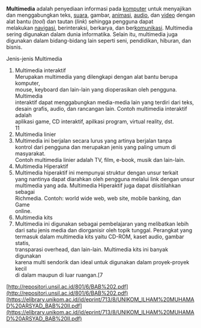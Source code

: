 **Multimedia** adalah penyediaan informasi pada [komputer](https://id.wikipedia.org/wiki/Komputer "Komputer") untuk menyajikan dan menggabungkan teks, [suara](https://id.wikipedia.org/wiki/Suara "Suara"), gambar, [animasi](https://id.wikipedia.org/wiki/Animasi "Animasi"), [audio](https://id.wikipedia.org/wiki/Audio "Audio"), dan [video](https://id.wikipedia.org/wiki/Video "Video") dengan alat bantu (_tool_) dan tautan (_link_) sehingga pengguna dapat melakukan [navigasi](https://id.wikipedia.org/wiki/Navigasi "Navigasi"), berinteraksi, berkarya, dan ber[komunikasi](https://id.wikipedia.org/wiki/Komunikasi "Komunikasi"). Multimedia sering digunakan dalam dunia informatika. Selain itu, multimedia juga digunakan dalam bidang-bidang lain seperti seni, pendidikan, hiburan, dan bisnis.

Jenis-jenis Multimedia  
1. Multimedia interaktif  
Merupakan multimedia yang dilengkapi dengan alat bantu berupa komputer,  
mouse, keyboard dan lain-lain yang dioperasikan oleh pengguna. Multimedia  
interaktif dapat menggabungkan media-media lain yang terdiri dari teks,  
desain grafis, audio, dan rancangan lain. Contoh multimedia interaktif adalah  
aplikasi game, CD interaktif, apilkasi program, virtual reality, dst.  
11  
2. Multimedia linier  
3. Multimedia ini berjalan secara lurus yang artinya berjalan tanpa  
kontrol dari pengguna dan merupakan jenis yang paling umum di masyarakat.  
Contoh multimedia linier adalah TV, film, e-book, musik dan lain-lain.  
4. Multimedia Hiperaktif  
5. Multimedia hiperaktif ini mempunyai struktur dengan unsur terkait  
yang nantinya dapat diarahkan oleh pengguna melalui link dengan unsur  
multimedia yang ada. Multimedia Hiperaktif juga dapat diisitilahkan sebagai  
Richmedia. Contoh: world wide web, web site, mobile banking, dan Game  
online.  
6. Multimedia kits  
7. Multimedia ini digunakan sebagai pembelajaran yang melibatkan lebih  
dari satu jenis media dan diorganisir oleh topik tunggal. Perangkat yang  
termasuk dalam multimedia kits yaitu CD-ROM, kaset audio, gambar statis,  
transparasi overhead, dan lain-lain. Multimedia kits ini banyak digunakan  
karena multi sendorik dan ideal untuk digunakan dalam proyek-proyek kecil  
di dalam maupun di luar ruangan.[7  
  
[http://repositori.unsil.ac.id/801/6/BAB%202.pdf](http://repositori.unsil.ac.id/801/6/BAB%202.pdf)  
[https://elibrary.unikom.ac.id/id/eprint/713/8/UNIKOM_ILHAM%20MUHAMAD%20ARSYAD_BAB%20II.pdf](https://elibrary.unikom.ac.id/id/eprint/713/8/UNIKOM_ILHAM%20MUHAMAD%20ARSYAD_BAB%20II.pdf)
